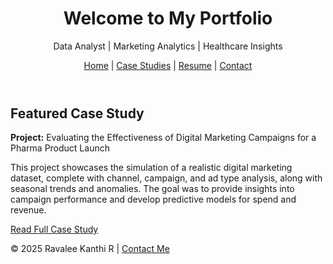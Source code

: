 <!DOCTYPE html>
<html lang="en">
<head>
  <meta charset="UTF-8" />
  <meta name="viewport" content="width=device-width, initial-scale=1.0" />
  <link rel="stylesheet" href="css/styles.css" />
</head>
<body>
  <header>
    <h1>Welcome to My Portfolio</h1>
    <p>Data Analyst | Marketing Analytics | Healthcare Insights</p>
    <nav>
      <a href="/">Home</a> |
      <a href="/case-studies/">Case Studies</a> |
      <a href="/resume/">Resume</a> |
      <a href="/contact/">Contact</a>
    </nav>
  </header>

  <main>
    <section>
      <h2>Featured Case Study</h2>
      <p><strong>Project:</strong> Evaluating the Effectiveness of Digital Marketing Campaigns for a Pharma Product Launch</p>
      <p>This project showcases the simulation of a realistic digital marketing dataset, complete with channel, campaign, and ad type analysis, along with seasonal trends and anomalies. The goal was to provide insights into campaign performance and develop predictive models for spend and revenue.</p>
      <a href="/case-studies/campaign-insights.html">Read Full Case Study</a>
    </section>
  </main>

  <footer>
    <p>&copy; 2025 Ravalee Kanthi R | <a href="mailto:kanthiravuri888@gmail.com">Contact Me</a></p>
  </footer>
</body>
</html>
